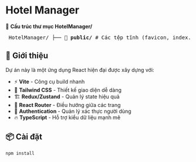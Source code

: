 # Hotel Manager

📂 **Cấu trúc thư mục HotelManager/**

<pre> HotelManager/ ├── 📁 <b>public/</b> # Các tệp tĩnh (favicon, index.html, manifest.json) ├── 📁 <b>src/</b> # Mã nguồn chính │ ├── 📁 <b>assets/</b> # Ảnh, font, icons, CSS, SCSS... │ ├── 📁 <b>components/</b> # Các component dùng chung │ │ ├── 📁 <b>ui/</b> # Các component UI chung (Button, Modal, Input) │ │ ├── 📁 <b>layout/</b> # Các Layout như Navbar, Sidebar, Footer │ │ ├── 📁 <b>hooks/</b> # Custom hooks (useAuth, useTheme...) │ │ ├── 📁 <b>utils/</b> # Hàm tiện ích (formatDate, debounce...) │ ├── 📁 <b>pages/</b> # Các trang (Home, About, Dashboard...) │ │ ├── 📁 Home/ │ │ ├── 📁 About/ │ │ ├── 📁 Dashboard/ │ ├── 📁 <b>store/</b> # Quản lý state (Redux, Zustand...) │ │ ├── 📁 slices/ # Redux slices (authSlice, userSlice) │ │ ├── 📝 index.ts # Combine các reducers │ ├── 📁 <b>routes/</b> # Cấu hình Router │ │ ├── 📝 privateRoutes.ts # Route yêu cầu đăng nhập │ │ ├── 📝 publicRoutes.ts # Route không yêu cầu đăng nhập │ │ ├── 📝 index.tsx # App Router chính │ ├── 📁 <b>services/</b> # API services (Axios, Fetch) │ │ ├── 📝 authService.ts # Service xác thực │ │ ├── 📝 userService.ts # Service người dùng │ ├── 📁 <b>config/</b> # Cấu hình chung (axios, env, theme...) │ │ ├── 📝 axios.ts # Cấu hình axios │ │ ├── 📝 env.ts # Load biến môi trường │ │ ├── 📝 theme.ts # Dark/Light Theme config │ ├── 📁 <b>types/</b> # Chứa TypeScript types │ │ ├── 📝 user.ts # Định nghĩa kiểu dữ liệu User │ │ ├── 📝 auth.ts # Định nghĩa kiểu dữ liệu Auth │ ├── 📝 App.tsx # Component gốc của ứng dụng │ ├── 📝 main.tsx # Entry point của ứng dụng ├── 📝 .env # Biến môi trường ├── 📝 tsconfig.json # Cấu hình TypeScript ├── 📝 tailwind.config.js # Cấu hình Tailwind CSS ├── 📝 package.json # Danh sách dependencies ├── 📝 vite.config.ts # Cấu hình Vite ├── 📝 README.md # Tài liệu dự án </pre>

## 🚀 Giới thiệu

Dự án này là một ứng dụng React hiện đại được xây dựng với:

- ⚡ **Vite** - Công cụ build nhanh
- 🎨 **Tailwind CSS** - Thiết kế giao diện dễ dàng
- 🏗 **Redux/Zustand** - Quản lý state hiệu quả
- 🔄 **React Router** - Điều hướng giữa các trang
- 🔐 **Authentication** - Quản lý xác thực người dùng
- 🔥 **TypeScript** - Hỗ trợ kiểu dữ liệu mạnh mẽ

## 📦 Cài đặt

```sh
npm install